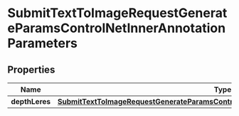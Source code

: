

# SubmitTextToImageRequestGenerateParamsControlNetInnerAnnotationParameters


## Properties

| Name | Type | Description | Notes |
|------------ | ------------- | ------------- | -------------|
|**depthLeres** | [**SubmitTextToImageRequestGenerateParamsControlNetInnerAnnotationParametersDepthLeres**](SubmitTextToImageRequestGenerateParamsControlNetInnerAnnotationParametersDepthLeres.md) |  |  [optional] |



